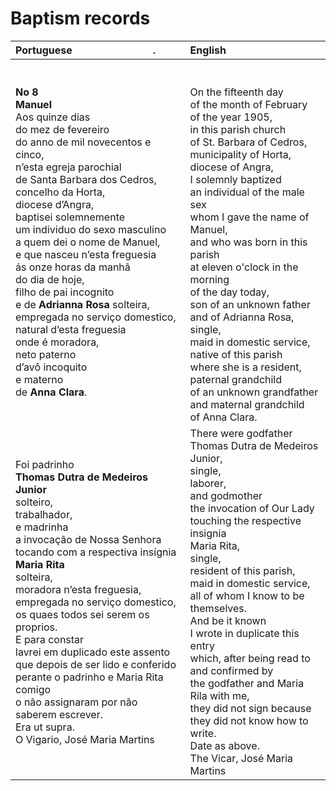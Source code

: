 # Baptism records

|Portuguese&nbsp;&nbsp;&nbsp;&nbsp;&nbsp;&nbsp;&nbsp;&nbsp;&nbsp;&nbsp;&nbsp;&nbsp;&nbsp;&nbsp;&nbsp;&nbsp;&nbsp;&nbsp;&nbsp;&nbsp;&nbsp;&nbsp;&nbsp;&nbsp;&nbsp;&nbsp;&nbsp;&nbsp;&nbsp;&nbsp;.|English|
|:---|:---|
|**No 8**<br>**Manuel**<br>Aos quinze dias<br>do mez de fevereiro<br>do anno de mil novecentos e cinco,<br>n’esta egreja parochial<br>de Santa Barbara dos Cedros,<br>concelho da Horta,<br>diocese d’Angra,<br>baptisei solemnemente<br>um individuo do sexo masculino<br>a quem dei o nome de Manuel,<br>e que nasceu n’esta freguesia<br>ás onze horas da manhã<br>do dia de hoje,<br>filho de pai incognito<br>e de **Adrianna Rosa** solteira,<br>empregada no serviço domestico,<br>natural d’esta freguesia<br>onde é moradora,<br>neto paterno<br>d’avô incoquito<br>e materno<br>de **Anna Clara**.|<br><br>On the fifteenth day<br>of the month of February<br>of the year 1905,<br>in this parish church<br>of St. Barbara of Cedros,<br>municipality of Horta,<br>diocese of Angra,<br>I solemnly baptized<br>an individual of the male sex<br>whom I gave the name of Manuel,<br>and who was born in this parish<br>at eleven o'clock in the morning<br>of the day today,<br>son of an unknown father<br>and of Adrianna Rosa, single,<br>maid in domestic service,<br>native of this parish<br>where she is a resident,<br>paternal grandchild<br>of an unknown grandfather<br>and maternal grandchild<br>of Anna Clara.|
|Foi padrinho<br>**Thomas Dutra de Medeiros Junior**<br>solteiro,<br>trabalhador,<br>e madrinha<br>a invocação de Nossa Senhora<br>tocando com a respectiva insígnia<br>**Maria Rita**<br>solteira,<br>moradora n’esta freguesia,<br>empregada no serviço domestico,<br>os quaes todos sei serem os proprios.<br>E para constar<br>lavrei em duplicado este assento<br>que depois de ser lido e conferido<br>perante o padrinho e Maria Rita comigo<br>o não assignaram por não saberem escrever.<br>Era ut supra.<br>O Vigario, José Maria Martins|There were godfather<br>Thomas Dutra de Medeiros Junior,<br>single,<br>laborer,<br>and godmother<br>the invocation of Our Lady<br>touching the respective insignia<br>Maria Rita,<br>single,<br>resident of this parish,<br>maid in domestic service,<br>all of whom I know to be themselves.<br>And be it known<br>I wrote in duplicate this entry<br>which, after being read to and confirmed by<br>the godfather and Maria Rila with me,<br>they did not sign because they did not know how to write.<br>Date as above.<br>The Vicar, José Maria Martins|
